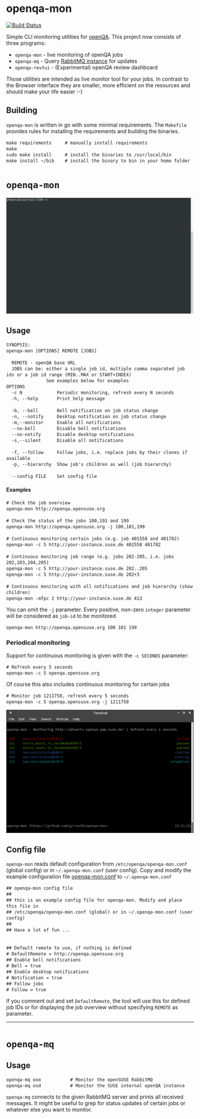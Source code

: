 # openqa-mon

[![Build Status](https://travis-ci.com/grisu48/openqa-mon.svg?branch=master)](https://travis-ci.com/grisu48/openqa-mon)

Simple CLI monitoring utilities for [openQA](https://open.qa).
This project now consists of three programs:

* `openqa-mon` - live monitoring of openQA jobs
* `openqa-mq` - Query [RabbitMQ instance](https://rabbit.opensuse.org/) for updates
* `openqa-revtui` - (Experimental) openQA review dashboard

Those utilities are intended as live monitor tool for your jobs. In contrast to the Browser interface they are smaller, more efficient on the resources and should make your life easier :-)

## Building

`openqa-mon` is written in go with some minimal requirements. The `Makefile` provides rules for installing the requirements and building the binaries.

    make requirements     # manually install requirements
	make
    sudo make install     # install the binaries to /usr/local/bin
    make install ~/bib    # install the binary to bin in your home folder

# `openqa-mon`

![Demo of openqa-mon in action](doc/demo.gif)

## Usage

    SYNOPSIS:
    openqa-mon [OPTIONS] REMOTE [JOBS]
    
      REMOTE - openQA base URL
      JOBS can be: either a single job id, multiple comma separated job ids or a job id range (MIN..MAX or START+INDEX)
                   See examples below for examples
    OPTIONS
      -c N             Periodic monitoring, refresh every N seconds
      -h, --help       Print help message
      
      -b, --bell       Bell notification on job status change
      -n, --notify     Desktop notification on job status change
      -m,--monitor     Enable all notifications
      --no-bell        Disable bell notifications
      --no-notify      Disable desktop notifications
      -s,--silent      Disable all notifications
      
      -f, --follow     Follow jobs, i.e. replace jobs by their clones if available
      -p, --hierarchy  Show job's children as well (job hierarchy)
      
      --config FILE    Set config file

#### Examples

	# Check the job overview
    openqa-mon http://openqa.opensuse.org
    
	# Check the status of the jobs 100,101 and 199
	openqa-mon http://openqa.opensuse.org -j 100,101,199
	
    # Continuous monitoring certain jobs (e.g. job 401558 and 401782)
    openqa-mon -c 5 http://your-instance.suse.de 401558 401782
	
    # Continuous monitoring job range (e.g. jobs 202-205, i.e. jobs 202,203,204,205)
    openqa-mon -c 5 http://your-instance.suse.de 202..205
    openqa-mon -c 5 http://your-instance.suse.de 202+3
    
    # Continuous monitoring with all notifications and job hierarchy (show children)
    openqa-mon -mfpc 2 http://your-instance.suse.de 413

You can omit the `-j` parameter. Every positive, non-zero `integer` parameter will be considered as `job-id` to be monitored

    openqa-mon http://openqa.opensuse.org 100 101 199

### Periodical monitoring

Support for continuous monitoring is given with the `-c SECONDS` parameter:

    # Refresh every 5 seconds
    openqa-mon -c 5 openqa.opensuse.org

Of course this also includes continuous monitoring for certain jobs

    # Monitor job 1211758, refresh every 5 seconds
    openqa-mon -c 5 openqa.opensuse.org -j 1211758

![Example of continous monitoring](doc/OpenQA-Continous.png)


## Config file

`openqa-mon` reads default configuration from `/etc/openqa/openqa-mon.conf` (global config) or in  `~/.openqa-mon.conf` (user config). Copy and modify the example configuration file [openqa-mon.conf](openqa-mon.conf) to `~/.openqa-mon.conf`

	## openqa-mon config file
	## 
	## this is an example config file for openqa-mon. Modify and place this file in
	## /etc/openqa/openqa-mon.conf (global) or in ~/.openqa-mon.conf (user config)
	## 
	## Have a lot of fun ...
	
	
	## Default remote to use, if nothing is defined
	# DefaultRemote = http://openqa.opensuse.org
	## Enable bell notifications
	# Bell = true
	## Enable desktop notifications
	# Notification = true
	## Follow jobs
	# Follow = true

If you comment out and set `DefaultRemote`, the tool will use this for defined job IDs or for displaying the job overview without specifying `REMOTE` as parameter.

* * *

# `openqa-mq`

## Usage

    openqa-mq ooo           # Monitor the openSUSE RabbitMQ
    openqa-mq osd           # Monitor the SUSE internal openQA instance

`openqa-mq` connects to the given RabbitMQ server and prints all received messages. It might be useful to grep for status updates of certain jobs or whatever else you want to monitor.